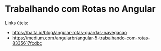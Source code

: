 # Trabalhando com Rotas no Angular

Links úteis:
- https://balta.io/blog/angular-rotas-guardas-navegacao
- https://medium.com/angularbr/angular-5-trabalhando-com-rotas-8335617fcdbc
